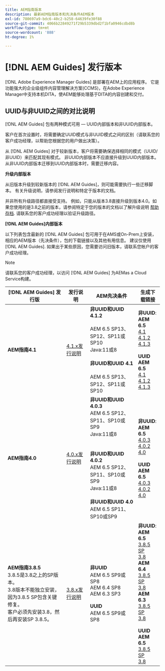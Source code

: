 ```yaml
---
title: AEM指南版本
description: 最新AEM指南版本和先决条件AEM版本
exl-id: 780697a9-bdc6-40c2-b258-64639fe30f88
source-git-commit: 4066b22849271f29b5339dbd2f1bfa0946cdbd8b
workflow-type: tm+mt
source-wordcount: '888'
ht-degree: 1%

---
```


# [!DNL AEM Guides] 发行版本

[!DNL Adobe Experience Manager Guides] 是部署在AEM上的应用程序。 它是功能强大的企业级组件内容管理解决方案(CCMS)，在Adobe Experience Manager中支持本机DITA，使AEM能够处理基于DITA的内容创建和交付。

## UUID与非UUID之间的对比说明

[!DNL AEM Guides] 包有两种模式可用 — UUID内部版本和非UUID内部版本。

客户在首次设置时，将需要确定UUID模式与非UUID模式之间的区别（请联系您的客户成功经理，以帮助您根据您的用户做出决策）。

从 [!DNL AEM Guides] 对于较新版本，客户将需要确保选择相同的模式（UUID/非UUID）来匹配其现有模式。 非UUID内部版本不应直接升级到UUID内部版本。 从非UUID内部版本迁移到UUID内部版本时，需要迁移内容。

**升级内部版本**

从旧版本升级到较新版本的 [!DNL AEM Guides]，则可能需要执行一些迁移脚本。 有关升级说明，请参阅发行说明和特定于版本的文档。

并非所有升级路径都直接受支持。 例如，只能从版本3.8直接升级到版本4.0。如果您使用的是3.8之前的版本，请参阅特定于您的版本的文档以了解升级说明 [帮助存档](https://helpx.adobe.com/xml-documentation-for-experience-manager/archive.html).
请联系您的客户成功经理以验证升级路径。

**[!DNL AEM Guides]内部版本**

以下列表包含最新的 [!DNL AEM Guides] 包可用于在AMS或On-Prem上安装，相应的AEM版本（先决条件），包的下载链接以及其他有用信息。 建议仅使用 [!DNL AEM Guides]. 如果出于某些原因，您需要访问旧版本，请联系您帐户的客户成功经理。

>[!NOTE]
>
>请联系您的客户成功经理，以访问 [!DNL AEM Guides] 为AEMas a Cloud Service构建。

| [!DNL AEM Guides] 发行版 | 发行说明 | AEM先决条件 | 生成下载链接 |
|---|---|---|---|
| **AEM指南4.1** | [4.1.x发行说明](https://experienceleague.adobe.com/docs/experience-manager-guides-learn/tutorials/release-info/release-notes/on-prem-release-notes/release-notes-4.1.html) | **非UUID和UUID 4.1.2**<br><br> AEM 6.5 SP13、SP12、SP11或SP10 <br>Java:11或8 <br><br>**非UUID和UUID 4.1**<br><br> AEM 6.5 SP13、SP12、SP11或SP10 | **非UUID**: <br> **AEM 6.5** <br>[4.1](https://experience.adobe.com/#/downloads/content/software-distribution/en/aem.html?package=%2Fcontent%2Fsoftware-distribution%2Fen%2Fdetails.html%2Fcontent%2Fdam%2Faem%2Fpublic%2Faemdox%2F4-1%2F4-1-non-uuid%2Fcom.adobe.fmdita-6.5-4.1.159.zip)<br>[4.1.2](https://experience.adobe.com/#/downloads/content/software-distribution/en/aem.html?package=%2Fcontent%2Fsoftware-distribution%2Fen%2Fdetails.html%2Fcontent%2Fdam%2Faem%2Fpublic%2Faemdox%2F4-1-2%2F4-1-2-non-uuid%2Fcom.adobe.fmdita-6.5-sp-4.1.2.11.zip)<br>[4.1.3](https://experience.adobe.com/#/downloads/content/software-distribution/en/aem.html?package=%2Fcontent%2Fsoftware-distribution%2Fen%2Fdetails.html%2Fcontent%2Fdam%2Faem%2Fpublic%2Faemdox%2F4-1-3%2F4-1-3-non-uuid%2Fcom.adobe.fmdita-6.5-sp-4.1.3.2.zip)<br><br> **UUID** <br>**AEM 6.5** <br>[4.1](https://experience.adobe.com/#/downloads/content/software-distribution/en/aem.html?package=%2Fcontent%2Fsoftware-distribution%2Fen%2Fdetails.html%2Fcontent%2Fdam%2Faem%2Fpublic%2Faemdox%2F4-1%2F4-1-uuid%2Fcom.adobe.fmdita-6.5-uuid-4.1.159.zip)<br>[4.1.2](https://experience.adobe.com/#/downloads/content/software-distribution/en/aem.html?package=%2Fcontent%2Fsoftware-distribution%2Fen%2Fdetails.html%2Fcontent%2Fdam%2Faem%2Fpublic%2Faemdox%2F4-1-2%2F4-1-2-uuid%2Fcom.adobe.fmdita.uuid-6.5-sp-4.1.2.11.zip)<br>[4.1.3](https://experience.adobe.com/#/downloads/content/software-distribution/en/aem.html?package=%2Fcontent%2Fsoftware-distribution%2Fen%2Fdetails.html%2Fcontent%2Fdam%2Faem%2Fpublic%2Faemdox%2F4-1-3%2F4-1-3-uuid%2Fcom.adobe.fmdita.uuid-6.5-sp-4.1.3.2.zip) |
| **AEM指南4.0** | [4.0.x发行说明](https://helpx.adobe.com/xml-documentation-for-experience-manager/release-note/release-notes-xml-documentation-solution-4-0.html) | **非UUID和UUID 4.0.3**<br> AEM 6.5 SP12、SP11、SP10或SP9 <br>Java:11或8 <br><br> <br>**非UUID和UUID 4.0.2** <br> AEM 6.5 SP12、SP11、SP10或SP9 <br>Java:11或8 <br><br> **非UUID和UUID 4.0** <br> AEM 6.5 SP11、SP10或SP9 | **非UUID**: <br> **AEM 6.5** <br>[4.0.3](https://experience.adobe.com/#/downloads/content/software-distribution/en/aem.html?package=%2Fcontent%2Fsoftware-distribution%2Fen%2Fdetails.html%2Fcontent%2Fdam%2Faem%2Fpublic%2Faemdox%2F4-0-3%2F4-0-2-non-uuid%2Fcom.adobe.fmdita-6.5-hotfix-4.0.3.1.zip)<br>[4.0.2](https://experience.adobe.com/#/downloads/content/software-distribution/en/aem.html?package=%2Fcontent%2Fsoftware-distribution%2Fen%2Fdetails.html%2Fcontent%2Fdam%2Faem%2Fpublic%2Faemdox%2F4-0-2%2F4-0-2-non-uuid%2Fcom.adobe.fmdita-6.5-sp-4.0.2.10.zip)  <br> [4.0](https://experience.adobe.com/#/downloads/content/software-distribution/en/aem.html?package=/content/software-distribution/en/details.html/content/dam/aem/public/aemdox/4-0/4-0-non-uuid/com.adobe.fmdita-6.5-4.0.70.zip)  <br><br> **UUID** <br>**AEM 6.5**  <br>[4.0.3](https://experience.adobe.com/#/downloads/content/software-distribution/en/aem.html?package=%2Fcontent%2Fsoftware-distribution%2Fen%2Fdetails.html%2Fcontent%2Fdam%2Faem%2Fpublic%2Faemdox%2F4-0-3%2F4-0-3-uuid%2Fcom.adobe.fmdita.uuid-6.5-hotfix-4.0.3.1.zip) <br>[4.0.2](https://experience.adobe.com/#/downloads/content/software-distribution/en/aem.html?package=%2Fcontent%2Fsoftware-distribution%2Fen%2Fdetails.html%2Fcontent%2Fdam%2Faem%2Fpublic%2Faemdox%2F4-0-2%2F4-0-2-uuid%2Fcom.adobe.fmdita.uuid-6.5-sp-4.0.2.10.zip)<br> [4.0](https://experience.adobe.com/#/downloads/content/software-distribution/en/aem.html?package=/content/software-distribution/en/details.html/content/dam/aem/public/aemdox/4-0/4-0-uuid/com.adobe.fmdita-6.5-uuid-4.0.70.zip) |
| **AEM指南3.8.5** <br> 3.8.5是3.8之上的SP版本。 <br>3.8版本不能独立安装，因为3.8.5 SP包含关键修复。 <br>客户必须先安装3.8，然后再安装SP 3.8.5。 | [3.8.x发行说明](https://helpx.adobe.com/xml-documentation-for-experience-manager/release-note/release-notes-xml-documentation-solution-3-8.html) | **非UUID** <br> AEM 6.5 SP9或SP8 <br> AEM 6.4 SP8 <br> AEM 6.3 SP3 <br><br> **UUID** <br> AEM 6.5 SP9或SP8 | **非UUID**: <br> **AEM 6.5** <br> [3.8.5 SP](https://experience.adobe.com/#/downloads/content/software-distribution/en/aem.html?package=/content/software-distribution/en/details.html/content/dam/aem/public/aemdox/3-8-5/com.adobe.fmdita-6.5-hotfix-3.8.5.2.zip) <br>[3.8](https://experience.adobe.com/#/downloads/content/software-distribution/en/aem.html?package=/content/software-distribution/en/details.html/content/dam/aem/public/aemdox/3-8/com.adobe.fmdita-6.5-3.8.166.zip)<br> **AEM 6.4** <br> [3.8.5 SP](https://experience.adobe.com/#/downloads/content/software-distribution/en/aem.html?package=/content/software-distribution/en/details.html/content/dam/aem/public/aemdox/3-8-5/com.adobe.fmdita-6.4-hotfix-3.8.5.1.zip) <br>[3.8](https://experience.adobe.com/#/downloads/content/software-distribution/en/aem.html?package=/content/software-distribution/en/details.html/content/dam/aem/public/aemdox/3-8/com.adobe.fmdita-6.4-3.8.166.zip) <br> **AEM 6.3** <br> [3.8.5 SP](https://experience.adobe.com/#/downloads/content/software-distribution/en/aem.html?package=/content/software-distribution/en/details.html/content/dam/aem/public/aemdox/3-8-5/com.adobe.fmdita-6.3-hotfix-3.8.5.1.zip) <br>[3.8](https://experience.adobe.com/#/downloads/content/software-distribution/en/aem.html?package=/content/software-distribution/en/details.html/content/dam/aem/public/aemdox/3-8/com.adobe.fmdita-6.3-3.8.166.zip) <br><br> **UUID** <br>**AEM 6.5** <br> [3.8.5 SP](https://experience.adobe.com/#/downloads/content/software-distribution/en/aem.html?package=/content/software-distribution/en/details.html/content/dam/aem/public/aemdox/3-8-5uuid/com.adobe.fmdita.uuid-6.5-hotfix-3.8.5.2.zip) <br> [3.8](https://experience.adobe.com/#/downloads/content/software-distribution/en/aem.html?package=/content/software-distribution/en/details.html/content/dam/aem/public/aemdox/3-8uuid/com.adobe.fmdita.uuid-6.5-3.8.168.zip) |
